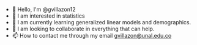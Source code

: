 - 👋 Hello, I'm @gvillazon12
- 👀 I am interested in statistics
- 🌱 I am currently learning generalized linear models and demographics.
- 💞️ I am looking to collaborate in everything that can help.
- 📫 How to contact me through my email gvillazon@unal.edu.co

<!---
gvillazon12/gvillazon12 is a ✨ special ✨ repository because its `README.md` (this file) appears in your GitHub profile.
You can click the Preview link to see the changes.
--->
